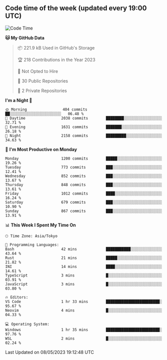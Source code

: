 ## Code time of the week (updated every 19:00 UTC)

<!--START_SECTION:waka-->
![Code Time](http://img.shields.io/badge/Code%20Time-1%2C844%20hrs%2047%20mins-blue)

**🐱 My GitHub Data** 

> 📦 221.9 kB Used in GitHub's Storage 
 > 
> 🏆 218 Contributions in the Year 2023
 > 
> 🚫 Not Opted to Hire
 > 
> 📜 30 Public Repositories 
 > 
> 🔑 2 Private Repositories 
 > 
**I'm a Night 🦉** 

```text
🌞 Morning                404 commits         ██░░░░░░░░░░░░░░░░░░░░░░░   06.48 % 
🌆 Daytime                2038 commits        ████████░░░░░░░░░░░░░░░░░   32.71 % 
🌃 Evening                1631 commits        ███████░░░░░░░░░░░░░░░░░░   26.18 % 
🌙 Night                  2158 commits        █████████░░░░░░░░░░░░░░░░   34.63 % 
```
📅 **I'm Most Productive on Monday** 

```text
Monday                   1200 commits        █████░░░░░░░░░░░░░░░░░░░░   19.26 % 
Tuesday                  773 commits         ███░░░░░░░░░░░░░░░░░░░░░░   12.41 % 
Wednesday                852 commits         ███░░░░░░░░░░░░░░░░░░░░░░   13.67 % 
Thursday                 848 commits         ███░░░░░░░░░░░░░░░░░░░░░░   13.61 % 
Friday                   1012 commits        ████░░░░░░░░░░░░░░░░░░░░░   16.24 % 
Saturday                 679 commits         ███░░░░░░░░░░░░░░░░░░░░░░   10.90 % 
Sunday                   867 commits         ███░░░░░░░░░░░░░░░░░░░░░░   13.91 % 
```


📊 **This Week I Spent My Time On** 

```text
🕑︎ Time Zone: Asia/Tokyo

💬 Programming Languages: 
Bash                     42 mins             ███████████░░░░░░░░░░░░░░   43.64 % 
Rust                     21 mins             █████░░░░░░░░░░░░░░░░░░░░   21.82 % 
INI                      14 mins             ████░░░░░░░░░░░░░░░░░░░░░   14.61 % 
TypeScript               3 mins              █░░░░░░░░░░░░░░░░░░░░░░░░   03.91 % 
JavaScript               3 mins              █░░░░░░░░░░░░░░░░░░░░░░░░   03.80 % 

🔥 Editors: 
VS Code                  1 hr 33 mins        ████████████████████████░   95.67 % 
Neovim                   4 mins              █░░░░░░░░░░░░░░░░░░░░░░░░   04.33 % 

💻 Operating System: 
Windows                  1 hr 35 mins        ████████████████████████░   97.76 % 
WSL                      2 mins              █░░░░░░░░░░░░░░░░░░░░░░░░   02.24 % 
```


 Last Updated on 08/05/2023 19:12:48 UTC
<!--END_SECTION:waka-->